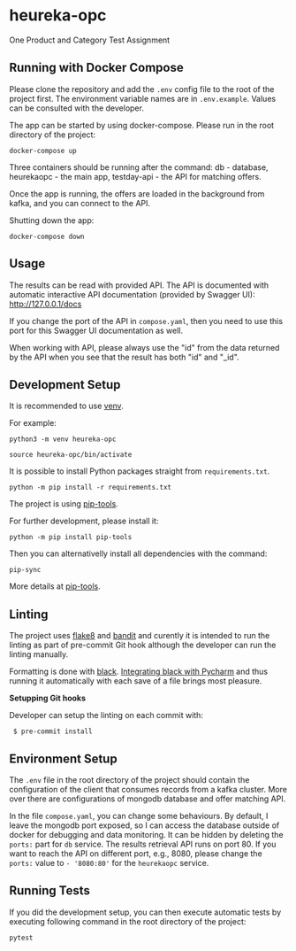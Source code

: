 # heureka-opc
One Product and Category Test Assignment

## Running with Docker Compose

Please clone the repository and add the `.env` config file to the root of the project first.
The environment variable names are in `.env.example`. Values can be consulted with
the developer.

The app can be started by using docker-compose. Please run in the root directory of the
project:

`docker-compose up`

Three containers should be running after the command: db - database, heurekaopc - the main app, testday-api - the
API for matching offers.

Once the app is running, the offers are loaded in the background from kafka, and you can connect to the API.

Shutting down the app:

`docker-compose down`

## Usage

The results can be read with provided API. The API is documented with automatic interactive API
documentation (provided by Swagger UI): http://127.0.0.1/docs

If you change the port of the API in `compose.yaml`, then you need to use this port
for this Swagger UI documentation as well.

When working with API, please always use the "id" from the data returned by the API when you see that the
result has both "id" and "_id".

## Development Setup

It is recommended to use [venv](https://docs.python.org/3/tutorial/venv.html).

For example:

`python3 -m venv heureka-opc`

`source heureka-opc/bin/activate`

It is possible to install Python packages straight from `requirements.txt`.

`python -m pip install -r requirements.txt`

The project is using [pip-tools](https://github.com/jazzband/pip-tools).

For further development, please install it:

`python -m pip install pip-tools`

Then you can alternativelly install all dependencies with the command:

`pip-sync`

More details at [pip-tools](https://github.com/jazzband/pip-tools).

## Linting

The project uses [flake8](https://github.com/PyCQA/flake8) and  [bandit](https://github.com/PyCQA/bandit)
and curently it is intended to run the linting as part of pre-commit Git hook although the developer
can run the linting manually.

Formatting is done with [black](https://github.com/psf/black). [Integrating black with Pycharm](https://black.readthedocs.io/en/stable/integrations/editors.html#pycharm-intellij-idea) and
thus running it automatically with each save of a file brings most pleasure.

**Setupping Git hooks**

Developer can setup the linting on each commit with:

```
 $ pre-commit install
```

## Environment Setup

The `.env` file in the root directory of the project should contain the configuration of
the client that consumes records from a kafka cluster. More over there are configurations
of mongodb database and offer matching API.

In the file `compose.yaml`, you can change some behaviours. By default, I leave the mongodb
port exposed, so I can access the database outside of docker for debugging and data monitoring.
It can be hidden by deleting the `ports:` part for `db` service. The results retrieval API
runs on port 80. If you want to reach the API on different port, e.g., 8080, please change
the `ports:` value to `- '8080:80'` for the `heurekaopc` service.


## Running Tests

If you did the development setup, you can then execute automatic tests by executing
following command in the root directory of the project:

`pytest`
